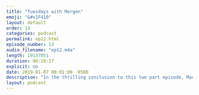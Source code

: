 ```yaml
---
title: "Tuesdays with Mergen"
emoji: "&#x1F410"
layout: default
order: 13
categories: podcast
permalink: ep12.html
episode_number: 13
audio_filename: "ep12.m4a"
length: 19137051
duration: 00:19:17
explicit: no
date: 2019-01-07 08:01:00 -0500
description: "In the thrilling conclusion to this two part episode, Mack and Mike discuss with Mergen about how his nomadic Mongolian roots clash with modern Western society."
layout: podcast
---
```

